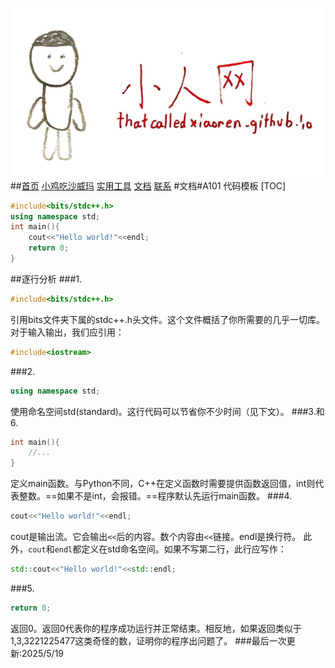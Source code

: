 ![logo](/logo.jpg)
##[首页](/) [小鸡吃沙威玛](/ces/index.html) [实用工具](/tool/index.html) [文档](/doc/index.html) [联系](mailto:lihaoqian12@outlook.com)
#文档#A101 代码模板
[TOC]
```cpp
#include<bits/stdc++.h>
using namespace std;
int main(){
	cout<<"Hello world!"<<endl;
    return 0;
}
```
##逐行分析
###1.
```cpp
#include<bits/stdc++.h>
```
引用bits文件夹下属的stdc++.h头文件。这个文件概括了你所需要的几乎一切库。对于输入输出，我们应引用：
```cpp
#include<iostream>
```
###2.
```cpp
using namespace std;
```
使用命名空间std(standard)。这行代码可以节省你不少时间（见下文）。
###3.和6.
```cpp
int main(){
	//...
}
```
定义main函数。与Python不同，C++在定义函数时需要提供函数返回值，int则代表整数。==如果不是int，会报错。==程序默认先运行main函数。
###4.
```cpp
cout<<"Hello world!"<<endl;
```
cout是输出流。它会输出`<<`后的内容。数个内容由`<<`链接。endl是换行符。
此外，`cout`和`endl`都定义在std命名空间。如果不写第二行，此行应写作：

```cpp
std::cout<<"Hello world!"<<std::endl;
```
###5.
```cpp
return 0;
```
返回0。返回0代表你的程序成功运行并正常结束。相反地，如果返回类似于1,3,3221225477这类奇怪的数，证明你的程序出问题了。
###最后一次更新:2025/5/19